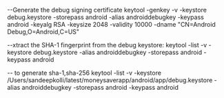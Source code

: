 --Generate the debug signing certificate
keytool -genkey -v -keystore debug.keystore -storepass android -alias androiddebugkey -keypass android -keyalg RSA -keysize 2048 -validity 10000 -dname "CN=Android Debug,O=Android,C=US"


--xtract the SHA-1 fingerprint from the debug keystore:
keytool -list -v -keystore debug.keystore -alias androiddebugkey -storepass android -keypass android


-- to generate sha-1,sha-256
keytool -list -v -keystore /Users/sandeepkolli/latest/moneysaverapp/android/app/debug.keystore -alias androiddebugkey -storepass android -keypass android

